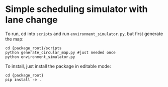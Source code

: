 # Simple scheduling simulator with lane change

To run, cd into `scripts` and run `environment_simulator.py`, but first generate the map:

```
cd {package_root}/scripts
python generate_circular_map.py #just needed once
python environment_simulator.py
```

To install, just install the package in editable mode:

```
cd {package_root}
pip install -e .
```
